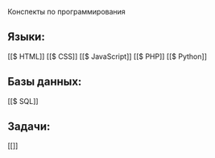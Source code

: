 Конспекты по программирования
## Языки:
[[$ HTML]]
[[$ CSS]]
[[$ JavaScript]]
[[$ PHP]]
[[$ Python]]
## Базы данных:
[[$ SQL]]

## Задачи:
[[]]